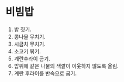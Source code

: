 # 비빔밥

1. 밥 짓기.
2. 콩나물 무치기.
3. 시금치 무치기.
4. 소고기 볶기.
5. 계란후라이 굽기.
6. 밥위에 같은 나물의 색깔이 이웃하지 않도록 올림.
7. 계란 후라이를 반숙으로 굽기.
